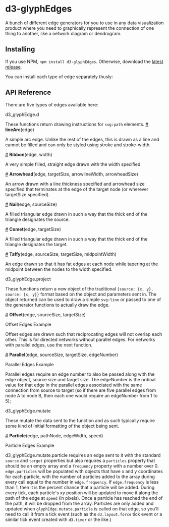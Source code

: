 # d3-glyphEdges

A bunch of different edge generators for you to use in any data visualization product where you need to graphically represent the connection of one thing to another, like a network diagram or dendrogram.

## Installing

If you use NPM, `npm install d3-glyphEdges`. Otherwise, download the [latest release](https://github.com/d3/d3-glyphEdges/releases/latest).

You can install each type of edge separately thusly:

## API Reference

There are five types of edges available here:

d3_glyphEdge.d

These functions return drawing instructions for `svg:path` elements.
<a href="#lineArc" name="lineArc">#</a> <b>lineArc</b>(edge)

A simple arc edge. Unlike the rest of the edges, this is drawn as a line and cannot be filled and can only be styled using stroke and stroke-width.

<a href="#ribbon" name="ribbon">#</a> <b>Ribbon</b>(edge, width)

A very simple filled, straight edge drawn with the width specified.

<a href="#arrowhead" name="arrowhead">#</a> <b>Arrowhead</b>(edge, targetSize, arrowlineWidth, arrowheadSize)

An arrow drawn with a line thickness specified and arrowhead size specified that terminates at the edge of the target node (or wherever targetSize specified).

<a href="#nail" name="nail">#</a> <b>Nail</b>(edge, sourceSize)

A filled triangular edge drawn in such a way that the thick end of the triangle designates the source.

<a href="#comet" name="comet">#</a> <b>Comet</b>(edge, targetSize)

A filled triangular edge drawn in such a way that the thick end of the triangle designates the target.

<a href="#taffy" name="taffy">#</a> <b>Taffy</b>(edge, sourceSize, targetSize, midpointWidth)

An edge drawn so that it has fat edges at each node while tapering at the midpoint between the nodes to the width specified.

d3_glyphEdge.project

These functions return a new object of the traditional `{source: {x, y}, source: {x, y}}` format based on the object and parameters sent in. The object returned can be used to draw a simple `svg:line` or passed to one of the generator functions to actually draw the edge.

<a href="#offset" name="offset">#</a> <b>Offset</b>(edge, sourceSize, targetSize)

Offset Edges Example

Offset edges are drawn such that reciprocating edges will not overlap each other. This is for directed networks without parallel edges. For networks with parallel edges, use the next function.

<a href="#parallel" name="parallel">#</a> <b>Parallel</b>(edge, sourceSize, targetSize, edgeNumber)

Parallel Edges Example

Parallel edges require an edge number to also be passed along with the edge object, source size and target size. The edgeNumber is the ordinal value for that edge in the parallel edges associated with the same connection from source to target (so if there are five parallel edges from node A to node B, then each one would require an edgeNumber from 1 to 5);

d3_glyphEdge.mutate

These mutate the data sent to the function and as such typically require some kind of initial formatting of the object being sent.

<a href="#particle" name="particle">#</a> <b>Particle</b>(edge, pathNode, edgeWidth, speed)

Particle Edges Example

d3_glyphEdge.mutate.particle requires an edge sent to it with the standard `source` and `target` properties but also requires a `particles` property that should be an empty array and a `frequency` property with a number over 0. `edge.particles` will be populated with objects that have x and y coordinates for each particle, with the number of particles added to the array during every call equal to the number in `edge.frequency`. If `edge.frequency` is less than 1, then it is the percent chance that a particle will be added. During every tick, each particle's xy position will be updated to move it along the path of the edge at `speed` (in pixels). Once a particle has reached the end of the path, it will be dropped from the array. Particles are only added and updated when `glyphEdge.mutate.particle` is called on that edge, so you'll need to call it from a tick event (such as the `d3.layout.force` tick event or a similar tick event created with `d3.timer` or the like.)

